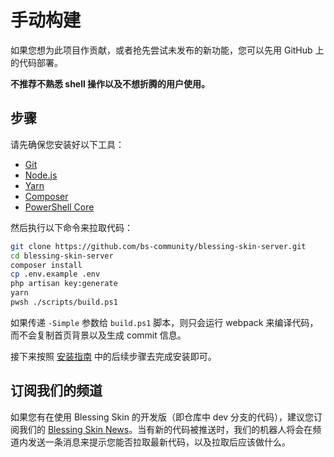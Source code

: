 # 手动构建

如果您想为此项目作贡献，或者抢先尝试未发布的新功能，您可以先用 GitHub 上的代码部署。

**不推荐不熟悉 shell 操作以及不想折腾的用户使用。**

## 步骤

请先确保您安装好以下工具：

- [Git](https://git-scm.org)
- [Node.js](https://nodejs.org)
- [Yarn](https://yarnpkg.com)
- [Composer](https://getcomposer.org)
- [PowerShell Core](https://github.com/PowerShell/PowerShell#get-powershell)

然后执行以下命令来拉取代码：

```bash
git clone https://github.com/bs-community/blessing-skin-server.git
cd blessing-skin-server
composer install
cp .env.example .env
php artisan key:generate
yarn
pwsh ./scripts/build.ps1
```

如果传递 `-Simple` 参数给 `build.ps1` 脚本，则只会运行 webpack 来编译代码，而不会复制首页背景以及生成 commit 信息。

接下来按照 [安装指南](setup.md) 中的后续步骤去完成安装即可。

## 订阅我们的频道

如果您有在使用 Blessing Skin 的开发版（即仓库中 dev 分支的代码），建议您订阅我们的 [Blessing Skin News](https://t.me/blessing_skin_news)。当有新的代码被推送时，我们的机器人将会在频道内发送一条消息来提示您能否拉取最新代码，以及拉取后应该做什么。
